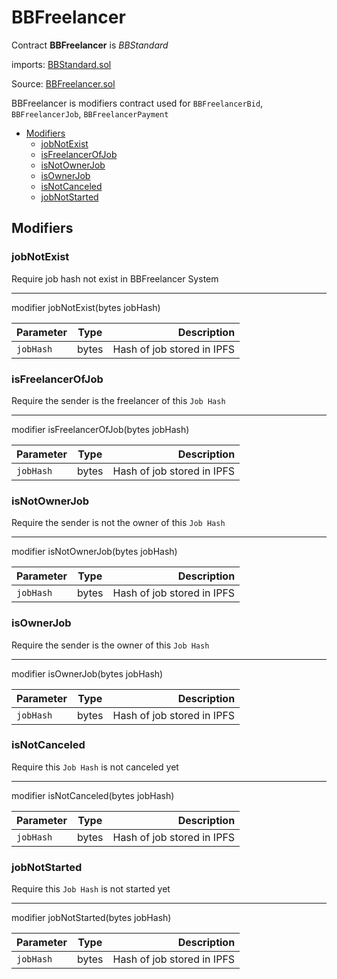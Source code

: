 # BBFreelancer

Contract **BBFreelancer** is *BBStandard* 

imports: [BBStandard.sol](../../src/contracts/BBStandard.sol)

Source: [BBFreelancer.sol](../../src/contracts/BBFreelancer.sol)

BBFreelancer is modifiers contract used for `BBFreelancerBid`, `BBFreelancerJob`, `BBFreelancerPayment`


  * [Modifiers](#modifiers)
     * [jobNotExist](#jobnotexist)
     * [isFreelancerOfJob](#isfreelancerofjob)
     * [isNotOwnerJob](#isnotownerjob)
     * [isOwnerJob](#isownerjob)
     * [isNotCanceled](#isnotcanceled)
     * [jobNotStarted](#jobnotstarted)


## Modifiers

### jobNotExist
Require job hash not exist in BBFreelancer System

---

modifier jobNotExist(bytes jobHash)

| Parameter     | Type          | Description                 |
| ------------- |:-------------:| ---------------------------:|
| `jobHash`       | bytes       | Hash of job stored in IPFS |

### isFreelancerOfJob
Require the sender is the freelancer of this `Job Hash`

---

modifier isFreelancerOfJob(bytes jobHash)

| Parameter     | Type          | Description                 |
| ------------- |:-------------:| ---------------------------:|
| `jobHash`       | bytes       | Hash of job stored in IPFS |

### isNotOwnerJob
Require the sender is not the owner of this `Job Hash`

---

modifier isNotOwnerJob(bytes jobHash)

| Parameter     | Type          | Description                 |
| ------------- |:-------------:| ---------------------------:|
| `jobHash`       | bytes       | Hash of job stored in IPFS |

### isOwnerJob
Require the sender is the owner of this `Job Hash`

---

modifier isOwnerJob(bytes jobHash)

| Parameter     | Type          | Description                 |
| ------------- |:-------------:| ---------------------------:|
| `jobHash`       | bytes       | Hash of job stored in IPFS |

### isNotCanceled
Require this `Job Hash` is not canceled yet

---

modifier isNotCanceled(bytes jobHash)

| Parameter     | Type          | Description                 |
| ------------- |:-------------:| ---------------------------:|
| `jobHash`       | bytes       | Hash of job stored in IPFS |


### jobNotStarted
Require this `Job Hash` is not started yet

---

modifier jobNotStarted(bytes jobHash)

| Parameter     | Type          | Description                 |
| ------------- |:-------------:| ---------------------------:|
| `jobHash`       | bytes       | Hash of job stored in IPFS |


